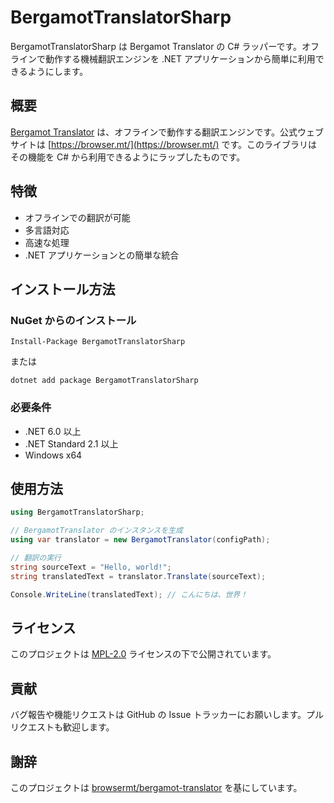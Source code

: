 # BergamotTranslatorSharp

BergamotTranslatorSharp は Bergamot Translator の C# ラッパーです。オフラインで動作する機械翻訳エンジンを .NET アプリケーションから簡単に利用できるようにします。

## 概要

[Bergamot Translator](https://github.com/browsermt/bergamot-translator) は、オフラインで動作する翻訳エンジンです。公式ウェブサイトは [https://browser.mt/](https://browser.mt/) です。このライブラリはその機能を C# から利用できるようにラップしたものです。

## 特徴

- オフラインでの翻訳が可能
- 多言語対応
- 高速な処理
- .NET アプリケーションとの簡単な統合

## インストール方法

### NuGet からのインストール

```
Install-Package BergamotTranslatorSharp
```

または

```
dotnet add package BergamotTranslatorSharp
```

### 必要条件

- .NET 6.0 以上
- .NET Standard 2.1 以上
- Windows x64

## 使用方法

```csharp
using BergamotTranslatorSharp;

// BergamotTranslator のインスタンスを生成
using var translator = new BergamotTranslator(configPath);

// 翻訳の実行
string sourceText = "Hello, world!";
string translatedText = translator.Translate(sourceText);

Console.WriteLine(translatedText); // こんにちは、世界！
```

## ライセンス

このプロジェクトは [MPL-2.0](https://www.mozilla.org/en-US/MPL/2.0/) ライセンスの下で公開されています。

## 貢献

バグ報告や機能リクエストは GitHub の Issue トラッカーにお願いします。プルリクエストも歓迎します。

## 謝辞

このプロジェクトは [browsermt/bergamot-translator](https://github.com/browsermt/bergamot-translator) を基にしています。